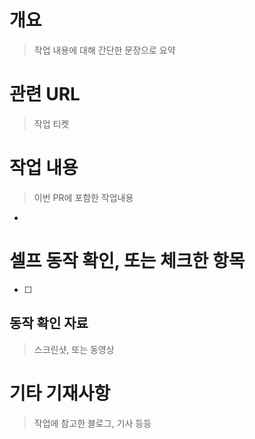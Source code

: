 # 개요
> 작업 내용에 대해 간단한 문장으로 요약

# 관련 URL
> 작업 티켓

# 작업 내용
> 이번 PR에 포함한 작업내용
- 

# 셀프 동작 확인, 또는 체크한 항목
- [ ] 

## 동작 확인 자료
> 스크린샷, 또는 동영상

# 기타 기재사항
> 작업에 참고한 블로그, 기사 등등
